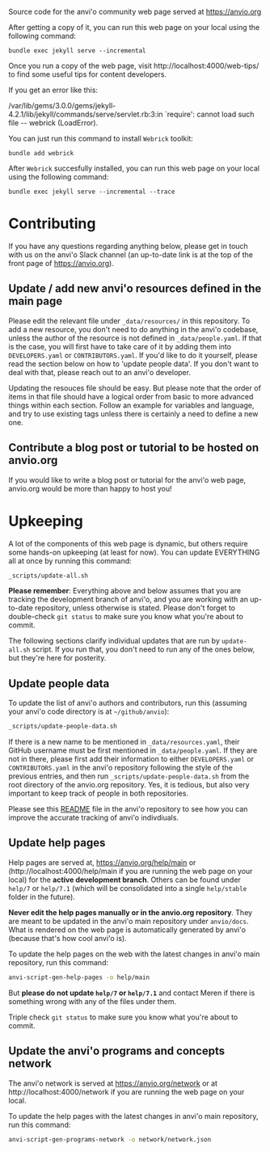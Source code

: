 Source code for the anvi'o community web page served at https://anvio.org

After getting a copy of it, you can run this web page on your local using the following command:

```
bundle exec jekyll serve --incremental
```

Once you run a copy of the web page, visit http://localhost:4000/web-tips/ to find some useful tips for content developers.

If you get an error like this:

/var/lib/gems/3.0.0/gems/jekyll-4.2.1/lib/jekyll/commands/serve/servlet.rb:3:in `require': cannot load such file -- webrick (LoadError).

You can just run this command to install `Webrick` toolkit:

```
bundle add webrick
```

After `Webrick` succesfully installed, you can run this web page on your local using the following command: 

```
bundle exec jekyll serve --incremental --trace
```

# Contributing

If you have any questions regarding anything below, please get in touch with us on the anvi'o Slack channel (an up-to-date link is at the top of the front page of https://anvio.org).

## Update / add new anvi'o resources defined in the main page

Please edit the relevant file under `_data/resources/` in this repository. To add a new resource, you don't need to do anything in the anvi'o codebase, unless the author of the resource is not defined in `_data/people.yaml`. If that is the case, you will first have to take care of it by adding them into `DEVELOPERS.yaml` or `CONTRIBUTORS.yaml`. If you'd like to do it yourself, please read the section below on how to 'update people data'. If you don't want to deal with that, please reach out to an anvi'o developer.

Updating the resouces file should be easy. But please note that the order of items in that file should have a logical order from basic to more advanced things within each section. Follow an example for variables and language, and try to use existing tags unless there is certainly a need to define a new one.

## Contribute a blog post or tutorial to be hosted on anvio.org

If you would like to write a blog post or tutorial for the anvi'o web page, anvio.org would be more than happy to host you!

# Upkeeping

A lot of the components of this web page is dynamic, but others require some hands-on upkeeping (at least for now). You can update EVERYTHING all at once by running this command:

``` bash
_scripts/update-all.sh
```

**Please remember**: Everything above and below assumes that you are tracking the development branch of anvi'o, and you are working with an up-to-date repository, unless otherwise is stated. Please don't forget to double-check `git status` to make sure you know what you're about to commit.

The following sections clarify individual updates that are run by `update-all.sh` script. If you run that, you don't need to run any of the ones below, but they're here for posterity.

## Update people data

To update the list of anvi'o authors and contributors, run this (assuming your anvi'o code directory is at `~/github/anvio`):

``` bash
_scripts/update-people-data.sh
```

If there is a new name to be mentioned in `_data/resources.yaml`, their GitHub username must be first mentioned in `_data/people.yaml`. If they are not in there, please first add their information to either `DEVELOPERS.yaml` or `CONTRIBUTORS.yaml` in the anvi'o repository following the style of the previous entries, and then run `_scripts/update-people-data.sh` from the root directory of the anvio.org repository. Yes, it is tedious, but also very important to keep track of people in both repositories.

Please see this [README](https://github.com/merenlab/anvio/tree/master/anvio/data/misc/PEOPLE/README.md) file in the anvi'o repository to see how you can improve the accurate tracking of anvi'o indivdiuals.

## Update help pages

Help pages are served at, https://anvio.org/help/main or (http://localhost:4000/help/main if you are running the web page on your local) for the **active development branch**. Others can be found under `help/7` or `help/7.1` (which will be consolidated into a single `help/stable` folder in the future).

**Never edit the help pages manually or in the anvio.org repository**. They are meant to be updated in the anvi'o main repository under `anvio/docs`. What is rendered on the web page is automatically generated by anvi'o (because that's how cool anvi'o is).

To update the help pages on the web with the latest changes in anvi'o main repository, run this command:

```bash
anvi-script-gen-help-pages -o help/main
```

But **please do not update `help/7` or `help/7.1`** and contact Meren if there is something wrong with any of the files under them.

Triple check `git status` to make sure you know what you're about to commit.

## Update the anvi'o programs and concepts network


The anvi'o network is served at https://anvio.org/network or at http://localhost:4000/network if you are running the web page on your local.

To update the help pages with the latest changes in anvi'o main repository, run this command:

```bash
anvi-script-gen-programs-network -o network/network.json
```
